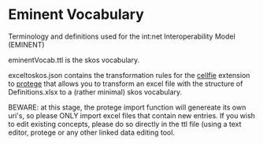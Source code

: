# Eminent Vocabulary
Terminology and definitions used for the int:net Interoperability Model (EMINENT)

eminentVocab.ttl is the skos vocabulary.

exceltoskos.json contains the transformation rules for the [cellfie](https://github.com/protegeproject/cellfie-plugin/) extension to [protege](https://protege.stanford.edu/) that allows you to transform an excel file with the structure of Definitions.xlsx to a (rather minimal) skos vocabulary.

BEWARE: at this stage, the protege import function will genereate its own uri's, so please ONLY import excel files that contain new entries. If you wish to edit existing concepts, please do so directly in the ttl file (using a text editor, protege or any other linked data editing tool.